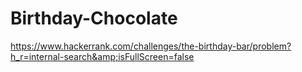 # Birthday-Chocolate
https://www.hackerrank.com/challenges/the-birthday-bar/problem?h_r=internal-search&amp;isFullScreen=false
